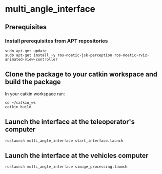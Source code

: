 
# multi_angle_interface

## Prerequisites

### Install prerequisites from APT repositories
```
sudo apt-get update
sudo apt-get install -y ros-noetic-jsk-perception ros-noetic-rviz-animated-view-controller
```

## Clone the package to your catkin workspace and build the package

In your catkin workspace run:
```
cd ~/catkin_ws
catkin build
```

## Launch the interface at the teleoperator's computer
```
roslaunch multi_angle_interface start_interface.launch
```

## Launch the interface at the vehicles computer
```
roslaunch multi_angle_interface simage_processing.launch
```

